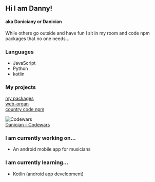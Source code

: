 ## Hi I am Danny!
#### aka Daniciany or Danician


While others go outside and have fun I sit in my room and code npm packages that no one needs... 

### Languages
- JavaScript
- Python
- kotlin

### My projects
[my packages](https://www.npmjs.com/settings/danician/packages) <br>
[web-organ](https://web-organ.netlify.app/) <br>
[country code npm](https://coodes.netlify.app)

![Codewars](https://www.codewars.com/users/TheCodemaster.py/badges/large)<br>
[Danician - Codewars](https://www.codewars.com/users/TheCodemaster.py)

### I am currently working on...
- An android mobile app for musicians


### I am currently learning...
- Kotlin (android app development)

<!--
**Daniciany/Daniciany** is a ✨ _special_ ✨ repository because its `README.md` (this file) appears on your GitHub profile.

Here are some ideas to get you started:

- 🔭 I’m currently working on ...
- 🌱 I’m currently learning ...
- 👯 I’m looking to collaborate on ...
- 🤔 I’m looking for help with ...
- 💬 Ask me about ...
- 📫 How to reach me: ...
- 😄 Pronouns: ...
- ⚡ Fun fact: ...
-->
